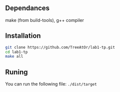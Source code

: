 ## Dependances 
 make (from build-tools), g++ compiler

## Installation
```bash
git clone https://github.com/TreeAtOr/lab1-tp.git
cd lab1-tp
make all
```

## Runing
You can run the following file: `./dist/target`

